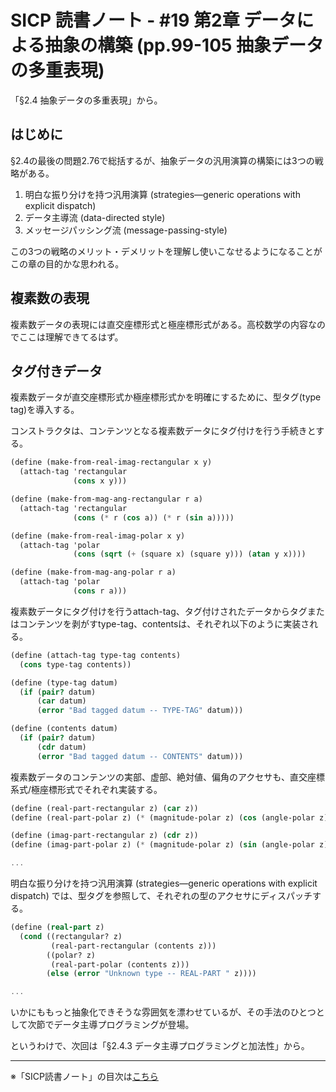 SICP 読書ノート - #19 第2章 データによる抽象の構築 (pp.99-105 抽象データの多重表現)
======================================

「§2.4 抽象データの多重表現」から。

はじめに
--------------------------------

§2.4の最後の問題2.76で総括するが、抽象データの汎用演算の構築には3つの戦略がある。

1. 明白な振り分けを持つ汎用演算 (strategies—generic operations with explicit dispatch)
2. データ主導流 (data-directed style)
3. メッセージパッシング流 (message-passing-style)

この3つの戦略のメリット・デメリットを理解し使いこなせるようになることがこの章の目的かな思われる。


複素数の表現
--------------------------------

複素数データの表現には直交座標形式と極座標形式がある。高校数学の内容なのでここは理解できてるはず。

タグ付きデータ
--------------------------------

複素数データが直交座標形式か極座標形式かを明確にするために、型タグ(type tag)を導入する。

コンストラクタは、コンテンツとなる複素数データにタグ付けを行う手続きとする。

```scheme
(define (make-from-real-imag-rectangular x y)
  (attach-tag 'rectangular
			  (cons x y)))

(define (make-from-mag-ang-rectangular r a)
  (attach-tag 'rectangular
			  (cons (* r (cos a)) (* r (sin a)))))

(define (make-from-real-imag-polar x y)
  (attach-tag 'polar
			  (cons (sqrt (+ (square x) (square y))) (atan y x))))

(define (make-from-mag-ang-polar r a)
  (attach-tag 'polar
			  (cons r a)))
```

複素数データにタグ付けを行うattach-tag、タグ付けされたデータからタグまたはコンテンツを剥がすtype-tag、contentsは、それぞれ以下のように実装される。

```scheme
(define (attach-tag type-tag contents)
  (cons type-tag contents))

(define (type-tag datum)
  (if (pair? datum)
      (car datum)
      (error "Bad tagged datum -- TYPE-TAG" datum)))

(define (contents datum)
  (if (pair? datum)
      (cdr datum)
      (error "Bad tagged datum -- CONTENTS" datum)))
```

複素数データのコンテンツの実部、虚部、絶対値、偏角のアクセサも、直交座標系式/極座標形式でそれぞれ実装する。

```scheme
(define (real-part-rectangular z) (car z))
(define (real-part-polar z) (* (magnitude-polar z) (cos (angle-polar z))))

(define (imag-part-rectangular z) (cdr z))
(define (imag-part-polar z) (* (magnitude-polar z) (sin (angle-polar z))))

...

```

明白な振り分けを持つ汎用演算 (strategies—generic operations with explicit dispatch) では、型タグを参照して、それぞれの型のアクセサにディスパッチする。

```scheme
(define (real-part z)
  (cond ((rectangular? z)
		 (real-part-rectangular (contents z)))
		((polar? z)
		 (real-part-polar (contents z)))
		(else (error "Unknown type -- REAL-PART " z))))

...
```

いかにももっと抽象化できそうな雰囲気を漂わせているが、その手法のひとつとして次節でデータ主導プログラミングが登場。

というわけで、次回は「§2.4.3 データ主導プログラミングと加法性」から。


--------------------------------

※「SICP読書ノート」の目次は[こちら](/entry/sicp/index)
